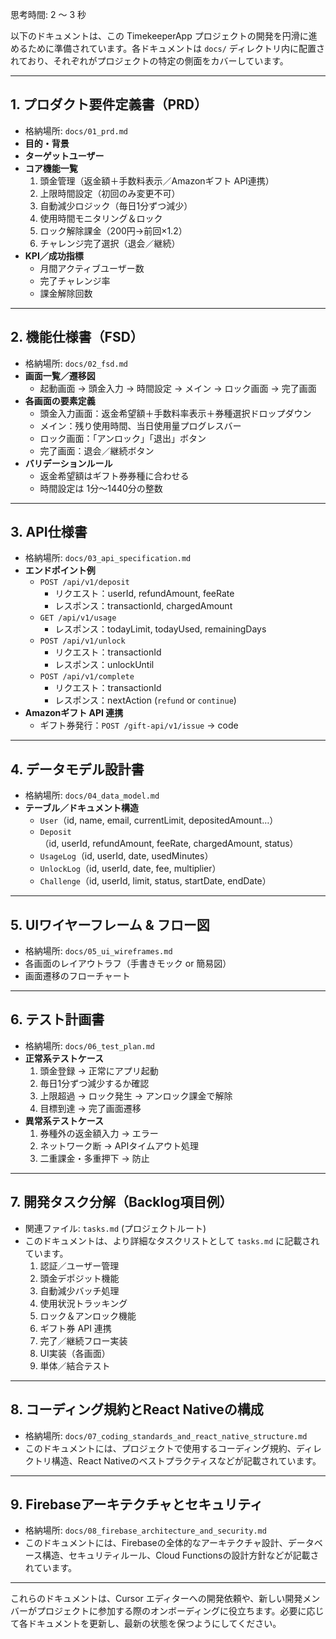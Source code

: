 思考時間: 2 ～ 3 秒


以下のドキュメントは、この TimekeeperApp プロジェクトの開発を円滑に進めるために準備されています。各ドキュメントは `docs/` ディレクトリ内に配置されており、それぞれがプロジェクトの特定の側面をカバーしています。

---

## 1. プロダクト要件定義書（PRD）

*   格納場所: `docs/01_prd.md`
*   **目的・背景**
*   **ターゲットユーザー**
*   **コア機能一覧**
    1.  頭金管理（返金額＋手数料表示／Amazonギフト API連携）
    2.  上限時間設定（初回のみ変更不可）
    3.  自動減少ロジック（毎日1分ずつ減少）
    4.  使用時間モニタリング＆ロック
    5.  ロック解除課金（200円→前回×1.2）
    6.  チャレンジ完了選択（退会／継続）
*   **KPI／成功指標**
    *   月間アクティブユーザー数
    *   完了チャレンジ率
    *   課金解除回数

---

## 2. 機能仕様書（FSD）

*   格納場所: `docs/02_fsd.md`
*   **画面一覧／遷移図**
    *   起動画面 → 頭金入力 → 時間設定 → メイン → ロック画面 → 完了画面
*   **各画面の要素定義**
    *   頭金入力画面：返金希望額＋手数料率表示＋券種選択ドロップダウン
    *   メイン：残り使用時間、当日使用量プログレスバー
    *   ロック画面：「アンロック」「退出」ボタン
    *   完了画面：退会／継続ボタン
*   **バリデーションルール**
    *   返金希望額はギフト券券種に合わせる
    *   時間設定は 1分～1440分の整数

---

## 3. API仕様書

*   格納場所: `docs/03_api_specification.md`
*   **エンドポイント例**
    *   `POST /api/v1/deposit`
        *   リクエスト：userId, refundAmount, feeRate
        *   レスポンス：transactionId, chargedAmount
    *   `GET /api/v1/usage`
        *   レスポンス：todayLimit, todayUsed, remainingDays
    *   `POST /api/v1/unlock`
        *   リクエスト：transactionId
        *   レスポンス：unlockUntil
    *   `POST /api/v1/complete`
        *   リクエスト：transactionId
        *   レスポンス：nextAction (`refund` or `continue`)
*   **Amazonギフト API 連携**
    *   ギフト券発行：`POST /gift-api/v1/issue` → code

---

## 4. データモデル設計書

*   格納場所: `docs/04_data_model.md`
*   **テーブル／ドキュメント構造**
    *   `User`（id, name, email, currentLimit, depositedAmount…）
    *   `Deposit`（id, userId, refundAmount, feeRate, chargedAmount, status）
    *   `UsageLog`（id, userId, date, usedMinutes）
    *   `UnlockLog`（id, userId, date, fee, multiplier）
    *   `Challenge`（id, userId, limit, status, startDate, endDate）

---

## 5. UIワイヤーフレーム & フロー図

*   格納場所: `docs/05_ui_wireframes.md`
*   各画面のレイアウトラフ（手書きモック or 簡易図）
*   画面遷移のフローチャート

---

## 6. テスト計画書

*   格納場所: `docs/06_test_plan.md`
*   **正常系テストケース**
    1.  頭金登録 → 正常にアプリ起動
    2.  毎日1分ずつ減少するか確認
    3.  上限超過 → ロック発生 → アンロック課金で解除
    4.  目標到達 → 完了画面遷移
*   **異常系テストケース**
    1.  券種外の返金額入力 → エラー
    2.  ネットワーク断 → APIタイムアウト処理
    3.  二重課金・多重押下 → 防止

---

## 7. 開発タスク分解（Backlog項目例）

*   関連ファイル: `tasks.md` (プロジェクトルート)
*   このドキュメントは、より詳細なタスクリストとして `tasks.md` に記載されています。
    1.  認証／ユーザー管理
    2.  頭金デポジット機能
    3.  自動減少バッチ処理
    4.  使用状況トラッキング
    5.  ロック＆アンロック機能
    6.  ギフト券 API 連携
    7.  完了／継続フロー実装
    8.  UI実装（各画面）
    9.  単体／結合テスト

---

## 8. コーディング規約とReact Nativeの構成

*   格納場所: `docs/07_coding_standards_and_react_native_structure.md`
*   このドキュメントには、プロジェクトで使用するコーディング規約、ディレクトリ構造、React Nativeのベストプラクティスなどが記載されています。

---

## 9. Firebaseアーキテクチャとセキュリティ

*   格納場所: `docs/08_firebase_architecture_and_security.md`
*   このドキュメントには、Firebaseの全体的なアーキテクチャ設計、データベース構造、セキュリティルール、Cloud Functionsの設計方針などが記載されています。

---

これらのドキュメントは、Cursor エディターへの開発依頼や、新しい開発メンバーがプロジェクトに参加する際のオンボーディングに役立ちます。必要に応じて各ドキュメントを更新し、最新の状態を保つようにしてください。
